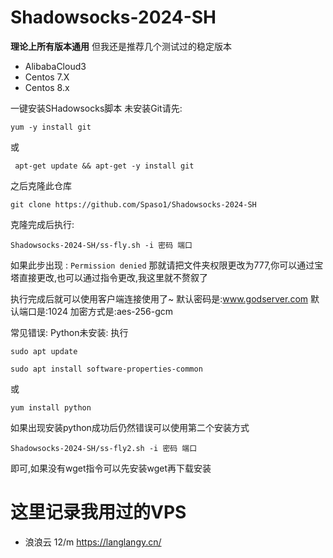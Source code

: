 # Shadowsocks-2024-SH
**理论上所有版本通用**
但我还是推荐几个测试过的稳定版本
- AlibabaCloud3
- Centos 7.X
- Centos 8.x
  
一键安装SHadowsocks脚本
未安装Git请先:
```
yum -y install git
```
或
```
 apt-get update && apt-get -y install git
```
之后克隆此仓库
```
git clone https://github.com/Spaso1/Shadowsocks-2024-SH
```
克隆完成后执行:
```
Shadowsocks-2024-SH/ss-fly.sh -i 密码 端口
```
如果此步出现 : `Permission denied`
那就请把文件夹权限更改为777,你可以通过宝塔直接更改,也可以通过指令更改,我这里就不赘叙了

执行完成后就可以使用客户端连接使用了~
默认密码是:www.godserver.com
默认端口是:1024
加密方式是:aes-256-gcm

常见错误:
Python未安装:
执行
```
sudo apt update

sudo apt install software-properties-common

```
或
```
yum install python
```

如果出现安装python成功后仍然错误可以使用第二个安装方式
```
Shadowsocks-2024-SH/ss-fly2.sh -i 密码 端口
```
即可,如果没有wget指令可以先安装wget再下载安装

# 这里记录我用过的VPS
- 浪浪云 12/m https://langlangy.cn/
